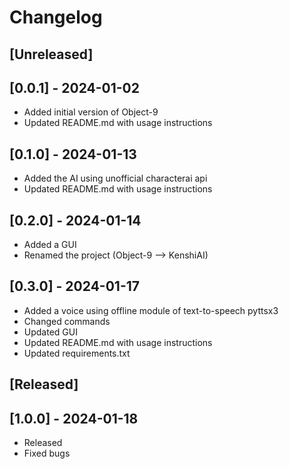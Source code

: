 # Changelog

## [Unreleased]

## [0.0.1] - 2024-01-02
- Added initial version of Object-9
- Updated README.md with usage instructions

## [0.1.0] - 2024-01-13
- Added the AI using unofficial characterai api
- Updated README.md with usage instructions

## [0.2.0] - 2024-01-14
- Added a GUI
- Renamed the project (Object-9 –> KenshiAI)

## [0.3.0] - 2024-01-17
- Added a voice using offline module of text-to-speech pyttsx3
- Changed commands
- Updated GUI
- Updated README.md with usage instructions
- Updated requirements.txt

## [Released]

## [1.0.0] - 2024-01-18
- Released
- Fixed bugs
